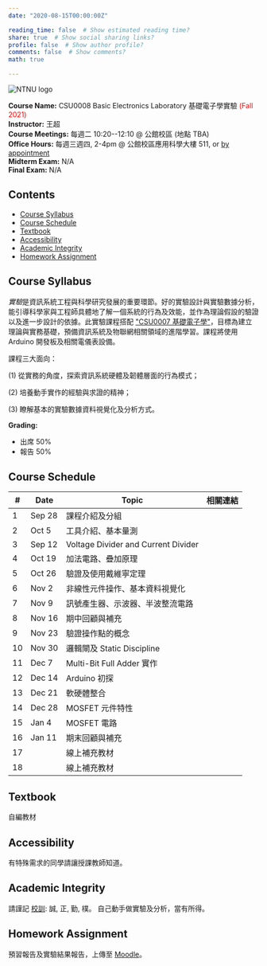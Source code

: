 ```yaml
---
date: "2020-08-15T00:00:00Z"

reading_time: false  # Show estimated reading time?
share: true  # Show social sharing links?
profile: false  # Show author profile?
comments: false  # Show comments?
math: true

---
```

![NTNU logo](../../img/ntnu_logo.png)

**Course Name:** CSU0008 Basic Electronics Laboratory 基礎電子學實驗 <span style="color:red">(Fall 2021)</span>  
**Instructor:** 王超  
**Course Meetings:** 每週二 10:20--12:10 @ 公館校區 (地點 TBA)  
**Office Hours:** 每週三週四, 2-4pm @ 公館校區應用科學大樓 511, or [by appointment](mailto:cw@ntnu.edu.tw)  
**Midterm Exam:** N/A  
**Final Exam:** N/A


## Contents

* [Course Syllabus](#syllabus) <a name="syllabus"></a>
* [Course Schedule](#schedule)
* [Textbook](#resource)
* [Accessibility](#accessibility)
* [Academic Integrity](#accessibility)
* [Homework Assignment](#hw)

## Course Syllabus
*實驗*是資訊系統工程與科學研究發展的重要環節。好的實驗設計與實驗數據分析，能引導科學家與工程師具體地了解一個系統的行為及效能，並作為理論假設的驗證以及進一步設計的依據。此實驗課程搭配 ["CSU0007 基礎電子學"](../csu0007)，目標為建立理論與實務基礎，預備資訊系統及物聯網相關領域的進階學習。課程將使用 Arduino 開發板及相關電儀表設備。

課程三大面向：

(1) 從實務的角度，探索資訊系統硬體及韌體層面的行為模式；

(2) 培養動手實作的經驗與求證的精神；

(3) 瞭解基本的實驗數據資料視覺化及分析方式。


**Grading:**  
* 出席 50%  
* 報告 50%<a name="schedule"></a>  

## Course Schedule

| \#  | Date | Topic | 相關連結 |
| --- | ---  | --- | --- | 
| 1 | Sep 28   | 課程介紹及分組 |  |  |
| 2 | Oct 5   | 工具介紹、基本量測 |  |
| 3 | Sep 12   | Voltage Divider and Current Divider |  |
| 4 | Oct 19   | 加法電路、疊加原理 |  |
| 5 | Oct 26   | 驗證及使用戴維寧定理 |  |
| 6 | Nov 2   | 非線性元件操作、基本資料視覺化 |  |
| 7 | Nov 9   | 訊號產生器、示波器、半波整流電路 |  |
| 8 | Nov 16   | 期中回顧與補充 |  |
| 9 | Nov 23   | 驗證操作點的概念 |  |
| 10 | Nov 30   | 邏輯閘及 Static Discipline |  |
| 11 | Dec 7   | Multi-Bit Full Adder 實作 |  |
| 12 | Dec 14   | Arduino 初探 |  |
| 13 | Dec 21   | 軟硬體整合  |  |
| 14 | Dec 28   | MOSFET 元件特性 |  |
| 15 | Jan 4   | MOSFET 電路  |  |
| 16 | Jan 11   | 期末回顧與補充 |  |
| 17 |   | 線上補充教材 |  |
| 18 |   | 線上補充教材 |  |

## Textbook

自編教材


## Accessibility
<a name="integrity"></a>
有特殊需求的同學請讓授課教師知道。

## Academic Integrity
<a name="hw"></a>
請謹記 [校訓](http://archives.lib.ntnu.edu.tw/c2/c2_1.jsp): 誠, 正, 勤, 樸。 自己動手做實驗及分析，當有所得。

## Homework Assignment 
預習報告及實驗結果報告，上傳至 [Moodle](https://moodle.ntnu.edu.tw/)。

